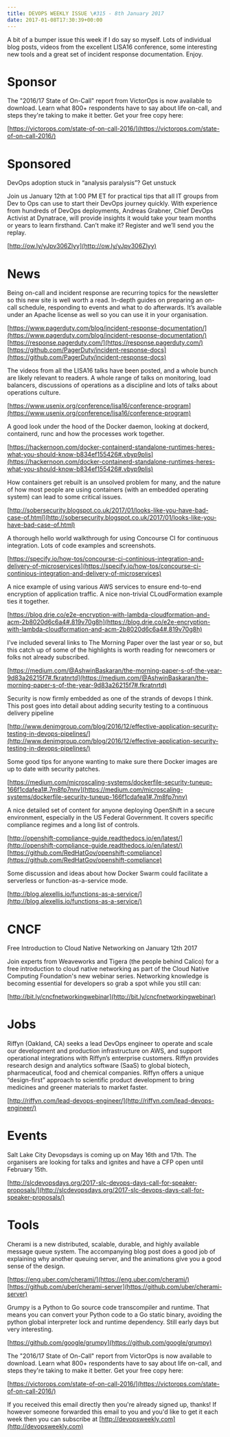 ```yaml
---
title: DEVOPS WEEKLY ISSUE \#315 - 8th January 2017 
date: 2017-01-08T17:30:39+00:00
---
```


A bit of a bumper issue this week if I do say so myself. Lots of individual blog posts, videos from the excellent LISA16 conference, some interesting new tools and a great set of incident response documentation. Enjoy.


Sponsor
======

The "2016/17 State of On-Call" report from VictorOps is now available to download. Learn what 800+ respondents have to say about life on-call, and steps they're taking to make it better. Get your free copy here:

[https://victorops.com/state-of-on-call-2016/](https://victorops.com/state-of-on-call-2016/)


Sponsored
========

DevOps adoption stuck in “analysis paralysis”? Get unstuck

Join us January 12th at 1:00 PM ET for practical tips that all IT groups from Dev to Ops can use to start their DevOps journey quickly. With experience from hundreds of DevOps deployments, Andreas Grabner, Chief DevOps Activist at Dynatrace, will provide insights it would take your team months or years to learn firsthand. Can’t make it? Register and we’ll send you the replay.

[http://ow.ly/yJpv306Zlyy](http://ow.ly/yJpv306Zlyy)


News
====

Being on-call and incident response are recurring topics for the newsletter so this new site is well worth a read. In-depth guides on preparing an on-call schedule, responding to events and what to do afterwards. It’s available under an Apache license as well so you can use it in your organisation.

[https://www.pagerduty.com/blog/incident-response-documentation/](https://www.pagerduty.com/blog/incident-response-documentation/)
[https://response.pagerduty.com/](https://response.pagerduty.com/)
[https://github.com/PagerDuty/incident-response-docs](https://github.com/PagerDuty/incident-response-docs)


The videos from all the LISA16 talks have been posted, and a whole bunch are likely relevant to readers. A whole range of talks on monitoring, load balancers, discussions of operations as a discipline and lots of talks about operations culture.

[https://www.usenix.org/conference/lisa16/conference-program](https://www.usenix.org/conference/lisa16/conference-program)


A good look under the hood of the Docker daemon, looking at dockerd, containerd, runc and how the processes work together.

[https://hackernoon.com/docker-containerd-standalone-runtimes-heres-what-you-should-know-b834ef155426#.vbyp9plis](https://hackernoon.com/docker-containerd-standalone-runtimes-heres-what-you-should-know-b834ef155426#.vbyp9plis)


How containers get rebuilt is an unsolved problem for many, and the nature of how most people are using containers (with an embedded operating system) can lead to some critical issues.

[http://sobersecurity.blogspot.co.uk/2017/01/looks-like-you-have-bad-case-of.html](http://sobersecurity.blogspot.co.uk/2017/01/looks-like-you-have-bad-case-of.html)


A thorough hello world walkthrough for using Concourse CI for continuous integration. Lots of code examples and screenshots.

[https://specify.io/how-tos/concourse-ci-continious-integration-and-delivery-of-microservices](https://specify.io/how-tos/concourse-ci-continious-integration-and-delivery-of-microservices)


A nice example of using various AWS services to ensure end-to-end encryption of application traffic. A nice non-trivial CLoudFormation example ties it together.

[https://blog.drie.co/e2e-encryption-with-lambda-cloudformation-and-acm-2b8020d6c6a4#.819v70g8h](https://blog.drie.co/e2e-encryption-with-lambda-cloudformation-and-acm-2b8020d6c6a4#.819v70g8h)


I’ve included several links to The Morning Paper over the last year or so, but this catch up of some of the highlights is worth reading for newcomers or folks not already subscribed.

[https://medium.com/@AshwinBaskaran/the-morning-paper-s-of-the-year-9d83a26215f7#.fkratnrtd](https://medium.com/@AshwinBaskaran/the-morning-paper-s-of-the-year-9d83a26215f7#.fkratnrtd)


Security is now firmly embedded as one of the strands of devops I think. This post goes into detail about adding security testing to a continuous delivery pipeline

[http://www.denimgroup.com/blog/2016/12/effective-application-security-testing-in-devops-pipelines/](http://www.denimgroup.com/blog/2016/12/effective-application-security-testing-in-devops-pipelines/)


Some good tips for anyone wanting to make sure there Docker images are up to date with security patches.

[https://medium.com/microscaling-systems/dockerfile-security-tuneup-166f1cdafea1#.7m8fp7nnv](https://medium.com/microscaling-systems/dockerfile-security-tuneup-166f1cdafea1#.7m8fp7nnv)


A nice detailed set of content for anyone deploying OpenShift in a secure environment, especially in the US Federal Government. It covers specific compliance regimes and a long list of controls.

[http://openshift-compliance-guide.readthedocs.io/en/latest/](http://openshift-compliance-guide.readthedocs.io/en/latest/)
[https://github.com/RedHatGov/openshift-compliance](https://github.com/RedHatGov/openshift-compliance)


Some discussion and ideas about how Docker Swarm could facilitate a serverless or function-as-a-service mode.

[http://blog.alexellis.io/functions-as-a-service/](http://blog.alexellis.io/functions-as-a-service/)


CNCF
====

Free Introduction to Cloud Native Networking on January 12th 2017

Join experts from Weaveworks and Tigera (the people behind Calico) for a free introduction to cloud native networking as part of the Cloud Native Computing Foundation's new webinar series. Networking knowledge is becoming essential for developers so grab a spot while you still can:

[http://bit.ly/cncfnetworkingwebinar](http://bit.ly/cncfnetworkingwebinar)


Jobs
====

Riffyn (Oakland, CA) seeks a lead DevOps engineer to operate and scale our development and production infrastructure on AWS, and support operational integrations with Riffyn’s enterprise customers. Riffyn provides research design and analytics software (SaaS) to global biotech, pharmaceutical, food and chemical companies. Riffyn offers a unique “design-first” approach to scientific product development to bring medicines and greener materials to market faster.

[http://riffyn.com/lead-devops-engineer/](http://riffyn.com/lead-devops-engineer/)


Events
======

Salt Lake City Devopsdays is coming up on May 16th and 17th. The organisers are looking for talks and ignites and have a CFP open until February 15th.

[http://slcdevopsdays.org/2017-slc-devops-days-call-for-speaker-proposals/](http://slcdevopsdays.org/2017-slc-devops-days-call-for-speaker-proposals/)


Tools
=====

Cherami is a new distributed, scalable, durable, and highly available message queue system. The accompanying blog post does a good job of explaining why another queuing server, and the animations give you a good sense of the design.

[https://eng.uber.com/cherami/](https://eng.uber.com/cherami/)
[https://github.com/uber/cherami-server](https://github.com/uber/cherami-server)


Grumpy is a Python to Go source code transcompiler and runtime. That means you can convert your Python code to a Go static binary, avoiding the python global interpreter lock and runtime dependency. Still early days but very interesting.

[https://github.com/google/grumpy](https://github.com/google/grumpy)



The "2016/17 State of On-Call" report from VictorOps is now available to download. Learn what 800+ respondents have to say about life on-call, and steps they're taking to make it better. Get your free copy here:

[https://victorops.com/state-of-on-call-2016/](https://victorops.com/state-of-on-call-2016/)


If you received this email directly then you're already signed up, thanks! If however someone forwarded this email to you and you'd like to get it each week then you can subscribe at [http://devopsweekly.com](http://devopsweekly.com)

